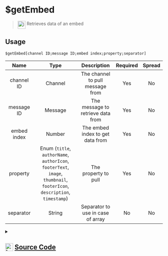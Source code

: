 # $getEmbed
> <img align="top" src="https://upload.wikimedia.org/wikipedia/commons/thumb/e/e4/Infobox_info_icon.svg/160px-Infobox_info_icon.svg.png?20150409153300" alt="image" width="25" height="auto"> Retrieves data of an embed
## Usage
```
$getEmbed[channel ID;message ID;embed index;property;separator]
```
| Name | Type | Description | Required | Spread
| :---: | :---: | :---: | :---: | :---: |
channel ID | Channel | The channel to pull message from | Yes | No
message ID | Message | The message to retrieve data from | Yes | No
embed index | Number | The embed index to get data from | Yes | No
property | Enum (`title`, `authorName`, `authorIcon`, `footerText`, `image`, `thumbnail`, `footerIcon`, `description`, `timestamp`) | The property to pull | Yes | No
separator | String | Separator to use in case of array | No | No
<details>
<summary>
    
## <img align="top" src="https://cdn4.iconfinder.com/data/icons/iconsimple-logotypes/512/github-512.png" alt="image" width="25" height="auto">  [Source Code](https://github.com/tryforge/ForgeScript-V2/blob/main/src/native/getEmbed.ts)
    
</summary>
    
```ts
import { BaseChannel, Embed, EmbedBuilder } from "discord.js"
import { ArgType, NativeFunction, Return } from "../structures"
import { EmbedProperties, EmbedProperty } from "../properties/embed"

export default new NativeFunction({
    name: "$getEmbed",
    version: "1.0.3",
    description: "Retrieves data of an embed",
    unwrap: true,
    brackets: true,
    args: [
        {
            name: "channel ID",
            description: "The channel to pull message from",
            rest: false,
            required: true,
            type: ArgType.Channel,
            check: (i: BaseChannel) => i.isTextBased(),
        },
        {
            name: "message ID",
            description: "The message to retrieve data from",
            rest: false,
            required: true,
            type: ArgType.Message,
            pointer: 0,
        },
        {
            name: "embed index",
            description: "The embed index to get data from",
            rest: false,
            required: true,
            type: ArgType.Number,
        },
        {
            name: "property",
            description: "The property to pull",
            rest: false,
            type: ArgType.Enum,
            enum: EmbedProperty,
            required: true,
        },
        {
            name: "separator",
            description: "Separator to use in case of array",
            rest: false,
            type: ArgType.String,
        },
    ],
    execute(_, [, m, index, prop, sep]) {
        const embed = m.embeds[index] as Embed | undefined
        return Return.success(EmbedProperties[prop](embed ? EmbedBuilder.from(embed) : undefined, sep || ", "))
    },
})

```
    
</details>